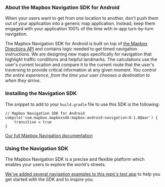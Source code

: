 ### About the Mapbox Navigation SDK for Android

When your users want to get from one location to another, don’t push them out of your application into a generic map application. Instead, keep them engaged with your application 100% of the time with in-app turn-by-turn navigation.

The Mapbox Navigation SDK for Android is built on top of [the Mapbox Directions API](https://www.mapbox.com/directions) and contains logic needed to get timed navigation instructions. We are designing new maps specifically for navigation that highlight traffic conditions and helpful landmarks. The calculations use the user's current location and compare it to the current route that the user's traversing to provide critical information at any given moment. _You control the entire experience, from the time your user chooses a destination to when they arrive._

### Installing the Navigation SDK

The snippet to add to your `build.gradle` file to use this SDK is the following:

```
// Mapbox Navigation SDK for Android
compile('com.mapbox.mapboxsdk:mapbox-android-navigation:0.1.0@aar') {
    transitive = true
}
```

[Our full Mapbox Navigation documentation](https://www.mapbox.com/android-docs/mapbox-navigation/0.1/navigation/)


### Using the Navigation SDK

The Mapbox Navigation SDK is a precise and flexible platform which enables your users to explore the world's streets.

[We've added several navigation examples to this repo's test app](https://github.com/mapbox/mapbox-navigation-android/tree/master/navigation/app/src/main/java/com/mapbox/services/android/navigation/testapp/activity) to help you get started with the SDK and to inspire you.
